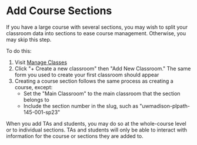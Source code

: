 # Add Course Sections

If you have a large course with several sections, you may wish to split your classroom data into sections to ease course management. Otherwise, you may skip this step.

To do this:

1. Visit [Manage Classes](https://discovery.tinyearth.wisc.edu/classroom-management/)
2. Click "+ Create a new classroom" then "Add New Classroom." The same form you used to create your first classroom should appear
3. Creating a course section follows the same process as creating a course, except:
    - Set the "Main Classroom" to the main classroom that the section belongs to
    - Include the section number in the slug, such as "uwmadison-plpath-145-001-sp23"

When you add TAs and students, you may do so at the whole-course level or to individual sections. TAs and students will only be able to interact with information for the course or sections they are added to.
